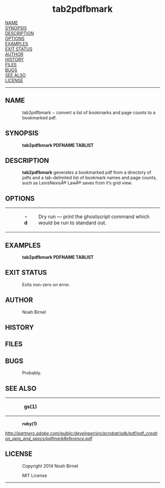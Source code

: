 <html>
<head>
<meta name="generator" content="groff -Thtml, see www.gnu.org">
<meta http-equiv="Content-Type" content="text/html; charset=US-ASCII">
<meta name="Content-Style" content="text/css">
<title>tab2pdfbmark</title>

</head>
<body>

<h1 align="center">tab2pdfbmark</h1>

<a href="#NAME">NAME</a><br>
<a href="#SYNOPSIS">SYNOPSIS</a><br>
<a href="#DESCRIPTION">DESCRIPTION</a><br>
<a href="#OPTIONS">OPTIONS</a><br>
<a href="#EXAMPLES">EXAMPLES</a><br>
<a href="#EXIT STATUS">EXIT STATUS</a><br>
<a href="#AUTHOR">AUTHOR</a><br>
<a href="#HISTORY">HISTORY</a><br>
<a href="#FILES">FILES</a><br>
<a href="#BUGS">BUGS</a><br>
<a href="#SEE ALSO">SEE ALSO</a><br>
<a href="#LICENSE">LICENSE</a><br>

<hr>


<h2>NAME
<a name="NAME"></a>
</h2>


<p style="margin-left:11%; margin-top: 1em">tab2pdfbmark
&minus; convert a list of bookmarks and page counts to a
bookmarked pdf.</p>

<h2>SYNOPSIS
<a name="SYNOPSIS"></a>
</h2>



<p style="margin-left:11%; margin-top: 1em"><b>tab2pdfbmark
PDFNAME TABLIST</b></p>

<h2>DESCRIPTION
<a name="DESCRIPTION"></a>
</h2>



<p style="margin-left:11%; margin-top: 1em"><b>tab2pdfbmark</b>
generates a bookmarked pdf from a directory of pdfs and a
tab-delimited list of bookmark names and page counts, such
as LexisNexis&Acirc;&reg; Law&Acirc;&reg; saves from
it&rsquo;s grid view.</p>

<h2>OPTIONS
<a name="OPTIONS"></a>
</h2>


<table width="100%" border="0" rules="none" frame="void"
       cellspacing="0" cellpadding="0">
<tr valign="top" align="left">
<td width="11%"></td>
<td width="3%">


<p style="margin-top: 1em"><b>-d</b></p></td>
<td width="4%"></td>
<td width="82%">


<p style="margin-top: 1em">Dry run &mdash; print the
ghostscript command which would be run to standard out.</p></td></tr>
</table>

<h2>EXAMPLES
<a name="EXAMPLES"></a>
</h2>



<p style="margin-left:11%; margin-top: 1em"><b>tab2pdfbmark
PDFNAME TABLIST</b></p>

<h2>EXIT STATUS
<a name="EXIT STATUS"></a>
</h2>


<p style="margin-left:11%; margin-top: 1em">Exits non-zero
on error.</p>

<h2>AUTHOR
<a name="AUTHOR"></a>
</h2>


<p style="margin-left:11%; margin-top: 1em">Noah Birnel</p>

<h2>HISTORY
<a name="HISTORY"></a>
</h2>


<h2>FILES
<a name="FILES"></a>
</h2>


<h2>BUGS
<a name="BUGS"></a>
</h2>


<p style="margin-left:11%; margin-top: 1em">Probably.</p>

<h2>SEE ALSO
<a name="SEE ALSO"></a>
</h2>


<table width="100%" border="0" rules="none" frame="void"
       cellspacing="0" cellpadding="0">
<tr valign="top" align="left">
<td width="11%"></td>
<td width="7%">


<p style="margin-top: 1em"><b>gs(1)</b></p></td>
<td width="82%">
</td></tr>
</table>

<p style="margin-left:11%;"><b>ruby(1)</b> <i><br>

http://partners.adobe.com/public/developer/en/acrobat/sdk/pdf/pdf_creation_apis_and_specs/pdfmarkReference.pdf</i></p>

<h2>LICENSE
<a name="LICENSE"></a>
</h2>


<p style="margin-left:11%; margin-top: 1em">Copyright 2014
Noah Birnel</p>

<p style="margin-left:11%; margin-top: 1em">MIT License</p>
<hr>
</body>
</html>
